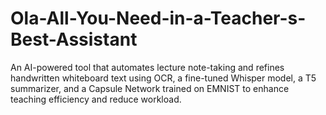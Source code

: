 # Ola-All-You-Need-in-a-Teacher-s-Best-Assistant
An AI-powered tool that automates lecture note-taking and refines handwritten whiteboard text using OCR, a fine-tuned Whisper model, a T5 summarizer, and a Capsule Network trained on EMNIST to enhance teaching efficiency and reduce workload.
